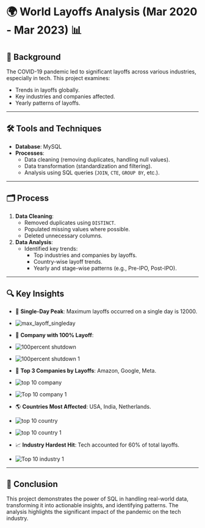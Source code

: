 # 🌍 World Layoffs Analysis (Mar 2020 - Mar 2023) 📊


## 📜 Background
The COVID-19 pandemic led to significant layoffs across various industries, especially in tech. This project examines:
- Trends in layoffs globally.
- Key industries and companies affected.
- Yearly patterns of layoffs.

---

## 🛠️ Tools and Techniques
- **Database**: MySQL
- **Processes**:
  - Data cleaning (removing duplicates, handling null values).
  - Data transformation (standardization and filtering).
  - Analysis using SQL queries (`JOIN`, `CTE`, `GROUP BY`, etc.).

---

## 🗂️ Process
1. **Data Cleaning**:
   - Removed duplicates using `DISTINCT`.
   - Populated missing values where possible.
   - Deleted unnecessary columns.
2. **Data Analysis**:
   - Identified key trends:
     - Top industries and companies by layoffs.
     - Country-wise layoff trends.
     - Yearly and stage-wise patterns (e.g., Pre-IPO, Post-IPO).

---

## 🔍 Key Insights
- 📅 **Single-Day Peak**: Maximum layoffs occurred on a single day is 12000.
- ![max_layoff_singleday](https://github.com/user-attachments/assets/23405396-1e3e-444c-9e99-5fd230eedeca)

- 💼 **Company with 100% Layoff**:
- ![100percent shutdown](https://github.com/user-attachments/assets/c34fb9d3-18f3-4d0a-92ef-aa29454a395f)
- ![100percent shutdown 1](https://github.com/user-attachments/assets/a7385a94-4056-4384-b962-68dacbb71d71)

- 🏢 **Top 3 Companies by Layoffs**: Amazon, Google, Meta.
- ![top 10 company](https://github.com/user-attachments/assets/6e94319a-a4f2-45ea-88b9-27d5cc68e5d3)
- ![Top 10 company 1](https://github.com/user-attachments/assets/3f880e5c-f9e1-4061-b166-51c8d45f32fb)
- 🌎 **Countries Most Affected**: USA, India, Netherlands.
- ![top 10 country](https://github.com/user-attachments/assets/020e7ea4-a2c5-46e1-bf24-2c9791d93773)

- ![top 10 country 1](https://github.com/user-attachments/assets/9f4fc309-f9d7-4a37-ac4b-57046535f178)
- 📈 **Industry Hardest Hit**: Tech accounted for 60% of total layoffs.
- ![Top 10 industry 1](https://github.com/user-attachments/assets/8e7817cd-f30f-4e4f-9ed5-0901c98eec1c)

---

## 🚀 Conclusion
This project demonstrates the power of SQL in handling real-world data, transforming it into actionable insights, and identifying patterns. The analysis highlights the significant impact of the pandemic on the tech industry.




